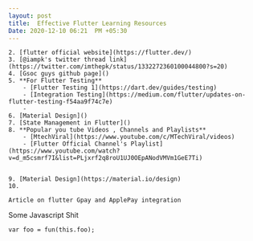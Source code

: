 ```yaml
---
layout: post
title:  Effective Flutter Learning Resources
Date: 2020-12-10 06:21  PM +05:30
---
```



	2. [flutter official website](https://flutter.dev/)
	3. [@iampk's twitter thread link](https://twitter.com/imthepk/status/1332272360100044800?s=20)
	4. [Gsoc guys github page]()
	5. **For Flutter Testing**
		- [Flutter Testing 1](https://dart.dev/guides/testing)
		- [Integration Testing](https://medium.com/flutter/updates-on-flutter-testing-f54aa9f74c7e)
		-
	6. [Material Design]()
	7. [State Management in Flutter]()
	8. **Popular you tube Videos , Channels and Playlists**
		- [MtechViral](https://www.youtube.com/c/MTechViral/videos)
		- [Flutter Official Channel's Playlist](https://www.youtube.com/watch?v=d_m5csmrf7I&list=PLjxrf2q8roU1UJ0OEpANodVMVm1GeE7Ti)


	9. [Material Design](https://material.io/design)
	10.

	Article on flutter Gpay and ApplePay integration 


Some Javascript Shit
```
var foo = fun(this.foo);
```
